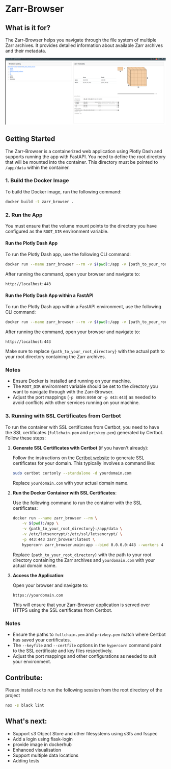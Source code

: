 # Zarr-Browser

## What is it for?
The Zarr-Browser helps you navigate through the file system of multiple Zarr archives. It provides detailed information about available Zarr archives and their metadata.

![Screenshot Zarr-Browser](image/screenshot.png)


## Getting Started

The Zarr-Browser is a containerized web application using Plotly Dash and supports running the app with FastAPI. You need to define the root directory that will be mounted into the container. This directory must be pointed to `/app/data` within the container.

### 1. Build the Docker Image

To build the Docker image, run the following command:

```bash
docker build -t zarr_browser .
```

### 2. Run the App

You must ensure that the volume mount points to the directory you have configured as the `ROOT_DIR` environment variable.

#### Run the Plotly Dash App

To run the Plotly Dash app, use the following CLI command:

```bash
docker run --name zarr_browser --rm -v $(pwd):/app -v {path_to_your_root_directory}:/app/data -p 443:443 zarr_browser:latest python3 /app/zarr_browser/app.py
```

After running the command, open your browser and navigate to:

```
http://localhost:443
```

#### Run the Plotly Dash App within a FastAPI

To run the Plotly Dash app within a FastAPI environment, use the following CLI command:

```bash
docker run --name zarr_browser --rm -v $(pwd):/app -v {path_to_your_root_directory}:/app/data -p 443:443 zarr_browser:latest hypercorn zarr_browser.main:app --bind 0.0.0.0:443 --workers 4
```

After running the command, open your browser and navigate to:

```
http://localhost:443
```

Make sure to replace `{path_to_your_root_directory}` with the actual path to your root directory containing the Zarr archives.

### Notes

- Ensure Docker is installed and running on your machine.
- The `ROOT_DIR` environment variable should be set to the directory you want to navigate through with the Zarr-Browser.
- Adjust the port mappings (`-p 8050:8050` or `-p 443:443`) as needed to avoid conflicts with other services running on your machine.

### 3. Running with SSL Certificates from Certbot

To run the container with SSL certificates from Certbot, you need to have the SSL certificates (`fullchain.pem` and `privkey.pem`) generated by Certbot. Follow these steps:

1. **Generate SSL Certificates with Certbot** (if you haven't already):

   Follow the instructions on the [Certbot website](https://certbot.eff.org/) to generate SSL certificates for your domain. This typically involves a command like:

   ```bash
   sudo certbot certonly --standalone -d yourdomain.com
   ```

   Replace `yourdomain.com` with your actual domain name.

2. **Run the Docker Container with SSL Certificates**:

   Use the following command to run the container with the SSL certificates:

   ```bash
   docker run --name zarr_browser --rm \
       -v $(pwd):/app \
       -v {path_to_your_root_directory}:/app/data \
       -v /etc/letsencrypt/:/etc/ssl/letsencrypt/ \
       -p 443:443 zarr_browser:latest \
       hypercorn zarr_browser.main:app --bind 0.0.0.0:443 --workers 4 --keyfile /etc/ssl/letsencrypt/live/yourdomain.com/privkey.pem --certfile /etc/ssl/letsencrypt/live/yourdomain.com/fullchain.pem
   ```

   Replace `{path_to_your_root_directory}` with the path to your root directory containing the Zarr archives and `yourdomain.com` with your actual domain name.

3. **Access the Application**:

   Open your browser and navigate to:

   ```
   https://yourdomain.com
   ```

   This will ensure that your Zarr-Browser application is served over HTTPS using the SSL certificates from Certbot.

### Notes

- Ensure the paths to `fullchain.pem` and `privkey.pem` match where Certbot has saved your certificates.
- The `--keyfile` and `--certfile` options in the `hypercorn` command point to the SSL certificate and key files respectively.
- Adjust the port mappings and other configurations as needed to suit your environment.

## Contribute:

Please install `nox` to run the following session from the root directory of the project

```bash
nox -s black lint
```

## What's next: 

- Support s3 Object Store and other filesystems using s3fs and fsspec
- Add a login using flask-login
- provide image in dockerhub
- Enhanced visualisation
- Support multiple data locations
- Adding tests
